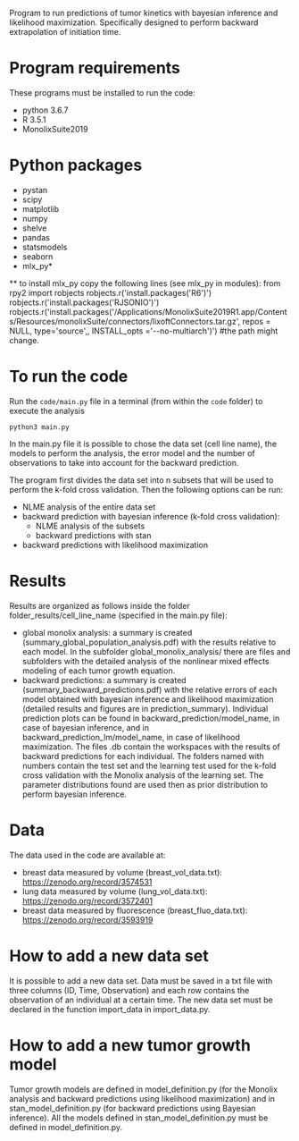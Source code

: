 Program to run predictions of tumor kinetics with bayesian inference and likelihood maximization. Specifically designed to perform backward extrapolation of initiation time.

# Program requirements
These programs must be installed to run the code:
- python 3.6.7
- R 3.5.1
- MonolixSuite2019

# Python packages
- pystan
- scipy
- matplotlib
- numpy
- shelve
- pandas
- statsmodels
- seaborn
- mlx_py*

** to install mlx_py copy the following lines (see mlx_py in modules):
from rpy2 import robjects
robjects.r('install.packages(\'R6\')')
robjects.r('install.packages(\'RJSONIO\')')
robjects.r('install.packages(\'/Applications/MonolixSuite2019R1.app/Contents/Resources/monolixSuite/connectors/lixoftConnectors.tar.gz\', repos = NULL, type=\'source\',, INSTALL_opts =\'--no-multiarch\')') #the path might change.

# To run the code
Run the `code/main.py` file in a terminal (from within the `code` folder) to execute the analysis
```
python3 main.py
```
In the main.py file it is possible to chose the data set (cell line name), the models to perform the analysis, the error model and the number of observations to take into account for the backward prediction.

The program first divides the data set into n subsets that will be used to perform the k-fold cross validation.
Then the following options can be run:
- NLME analysis of the entire data set
- backward prediction with bayesian inference (k-fold cross validation):
  - NLME analysis of the subsets
  - backward predictions with stan
- backward predictions with likelihood maximization

# Results
Results are organized as follows inside the folder folder_results/cell_line_name (specified in the main.py file):
-  global monolix analysis: a summary is created (summary_global_population_analysis.pdf) with the results relative to each model. In the subfolder global_monolix_analysis/ there are files and subfolders with the detailed analysis of the nonlinear mixed effects modeling of each tumor growth equation.
- backward predictions: a summary is created (summary_backward_predictions.pdf) with the relative errors of each model obtained with bayesian inference and likelihood maximization (detailed results and figures are in prediction_summary). Individual prediction plots can be found in backward_prediction/model_name, in case of bayesian inference, and in backward_prediction_lm/model_name, in case of likelihood maximization. The files .db contain the workspaces with the results of backward predictions for each individual.
The folders named with numbers contain the test set and the learning test used for the k-fold cross validation with the Monolix analysis of the learning set. The parameter distributions found are used then as prior distribution to perform bayesian inference.

# Data
The data used in the code are available at:
- breast data measured by volume (breast_vol_data.txt): https://zenodo.org/record/3574531
- lung data measured by volume (lung_vol_data.txt): https://zenodo.org/record/3572401
- breast data measured by fluorescence (breast_fluo_data.txt): https://zenodo.org/record/3593919
# How to add a new data set
It is possible to add a new data set. Data must be saved in a txt file with three columns (ID, Time, Observation) and each row contains the observation of an individual at a certain time. The new data set must be declared in the function import_data in import_data.py.

# How to add a new tumor growth model
Tumor growth models are defined in model_definition.py (for the Monolix analysis and backward predictions using likelihood maximization) and in stan_model_definition.py (for backward predictions using Bayesian inference).
All the models defined in stan_model_definition.py must be defined in model_definition.py.
